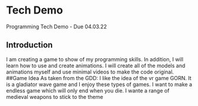 # Tech Demo
 Programming Tech Demo - Due 04.03.22
## Introduction
I am creating a game to show of my programming skills. In addition, I will learn how to use and create animations.
I will create all of the models and animations myself and use minimal videos to make the code original.
##Game Idea
As taken from the GDD:
I like the idea of the vr game GORN. It is a gladiator wave game and I enjoy these types of games. 
I want to make a endless game which will only end when you die. I wante a range of medieval weapons to stick to the theme
